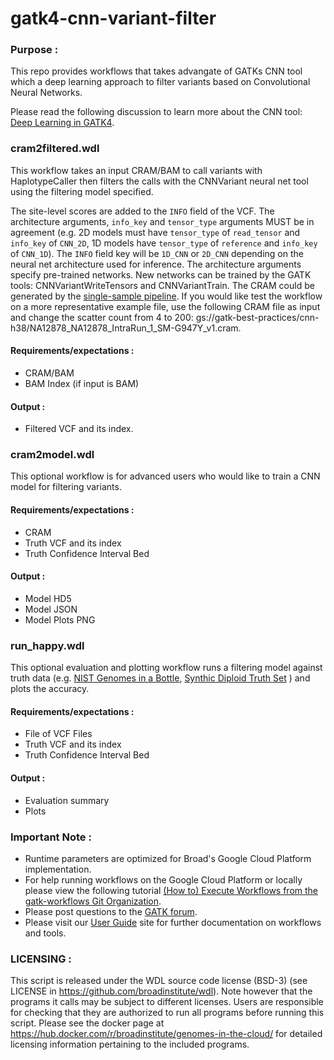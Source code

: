 # gatk4-cnn-variant-filter

### Purpose :
This repo provides workflows that takes advangate of GATKs CNN tool which a deep learning 
approach to filter variants based on Convolutional Neural Networks. 

Please read the following discussion to learn more about the CNN tool: [Deep Learning in GATK4](https://gatkforums.broadinstitute.org/gatk/discussion/10996/deep-learning-in-gatk4).

### cram2filtered.wdl
This workflow takes an input CRAM/BAM to call variants with HaplotypeCaller
then filters the calls with the CNNVariant neural net tool using the filtering model specified.

The site-level scores are added to the `INFO` field of the VCF. The architecture arguments,
`info_key` and `tensor_type` arguments MUST be in agreement (e.g. 2D models must have
`tensor_type` of `read_tensor` and `info_key` of `CNN_2D`, 1D models have `tensor_type` of
`reference` and `info_key` of `CNN_1D`). The `INFO` field key will be `1D_CNN` or `2D_CNN`
depending on the neural net architecture used for inference. The architecture arguments
specify pre-trained networks. New networks can be trained by the GATK tools: CNNVariantWriteTensors 
and CNNVariantTrain. The CRAM could be generated by the [single-sample pipeline](https://github.com/gatk-workflows/gatk4-data-processing/blob/master/processing-for-variant-discovery-gatk4.wdl).
If you would like test the workflow on a more representative example file, use the following 
CRAM file as input and change the scatter count from 4 to 200: gs://gatk-best-practices/cnn-h38/NA12878_NA12878_IntraRun_1_SM-G947Y_v1.cram.

#### Requirements/expectations :
 - CRAM/BAM
 - BAM Index (if input is BAM) 

#### Output :
 - Filtered VCF and its index. 

### cram2model.wdl
This optional workflow is for advanced users who would like to train a CNN model for filtering variants. 

#### Requirements/expectations :
 - CRAM
 - Truth VCF and its index
 - Truth Confidence Interval Bed

#### Output :
 - Model HD5
 - Model JSON
 - Model Plots PNG

### run_happy.wdl
This optional evaluation and plotting workflow runs a filtering model against truth data (e.g. [NIST Genomes in a Bottle](https://github.com/genome-in-a-bottle/giab_latest_release), [Synthic Diploid Truth Set](https://github.com/lh3/CHM-eval/releases) ) and plots the accuracy.

#### Requirements/expectations :
 - File of VCF Files
 - Truth VCF and its index
 - Truth Confidence Interval Bed

#### Output :
 - Evaluation summary
 - Plots

### Important Note :
- Runtime parameters are optimized for Broad's Google Cloud Platform implementation. 
- For help running workflows on the Google Cloud Platform or locally please
view the following tutorial [(How to) Execute Workflows from the gatk-workflows Git Organization](https://software.broadinstitute.org/gatk/documentation/article?id=12521).
- Please post questions to the [GATK forum](https://gatkforums.broadinstitute.org/gatk/categories/ask-the-team).
- Please visit our [User Guide](https://software.broadinstitute.org/gatk/documentation/) site for further documentation on workflows and tools. 

### LICENSING :
 This script is released under the WDL source code license (BSD-3) (see LICENSE in
 https://github.com/broadinstitute/wdl). Note however that the programs it calls may
 be subject to different licenses. Users are responsible for checking that they are
 authorized to run all programs before running this script. Please see the docker
 page at https://hub.docker.com/r/broadinstitute/genomes-in-the-cloud/ for detailed
 licensing information pertaining to the included programs. 
